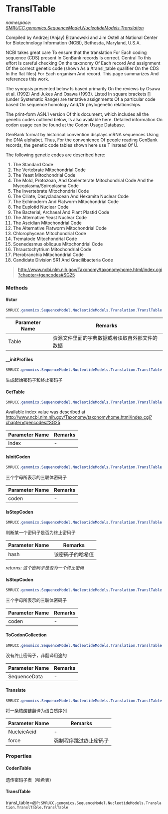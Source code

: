﻿# TranslTable
_namespace: [SMRUCC.genomics.SequenceModel.NucleotideModels.Translation](./index.md)_

Compiled by Andrzej (Anjay) Elzanowski and Jim Ostell at National Center for Biotechnology Information (NCBI), Bethesda, Maryland, U.S.A.
 
 NCBI takes great care To ensure that the translation For Each coding sequence (CDS) present In GenBank records Is correct. 
 Central To this effort Is careful checking On the taxonomy Of Each record And assignment Of the correct genetic code 
 (shown As a /transl_table qualifier On the CDS In the flat files) For Each organism And record. This page summarizes And references this work.
 
 The synopsis presented below Is based primarily On the reviews by Osawa et al. (1992) And Jukes And Osawa (1993). 
 Listed In square brackets [] (under Systematic Range) are tentative assignments Of a particular code based On 
 sequence homology And/Or phylogenetic relationships.
 
 The print-form ASN.1 version Of this document, which includes all the genetic codes outlined below, Is also available here. 
 Detailed information On codon usage can be found at the Codon Usage Database.
 
 GenBank format by historical convention displays mRNA sequences Using the DNA alphabet. 
 Thus, For the convenience Of people reading GenBank records, the genetic code tables shown here use T instead Of U.
 
 The following genetic codes are described here:
 
 1. The Standard Code
 2. The Vertebrate Mitochondrial Code
 3. The Yeast Mitochondrial Code
 4. The Mold, Protozoan, And Coelenterate Mitochondrial Code And the Mycoplasma/Spiroplasma Code
 5. The Invertebrate Mitochondrial Code
 6. The Ciliate, Dasycladacean And Hexamita Nuclear Code
 9. The Echinoderm And Flatworm Mitochondrial Code
 10. The Euplotid Nuclear Code
 11. The Bacterial, Archaeal And Plant Plastid Code
 12. The Alternative Yeast Nuclear Code
 13. The Ascidian Mitochondrial Code
 14. The Alternative Flatworm Mitochondrial Code
 16. Chlorophycean Mitochondrial Code
 21. Trematode Mitochondrial Code
 22. Scenedesmus obliquus Mitochondrial Code
 23. Thraustochytrium Mitochondrial Code
 24. Pterobranchia Mitochondrial Code
 25. Candidate Division SR1 And Gracilibacteria Code
 
 > http://www.ncbi.nlm.nih.gov/Taxonomy/taxonomyhome.html/index.cgi?chapter=tgencodes#SG25



### Methods

#### #ctor
```csharp
SMRUCC.genomics.SequenceModel.NucleotideModels.Translation.TranslTable.#ctor(System.String)
```


|Parameter Name|Remarks|
|--------------|-------|
|Table|资源文件里面的字典数据或者读取自外部文件的数据|


#### __initProfiles
```csharp
SMRUCC.genomics.SequenceModel.NucleotideModels.Translation.TranslTable.__initProfiles(System.Collections.Generic.Dictionary{SMRUCC.genomics.SequenceModel.NucleotideModels.Translation.Codon,SMRUCC.genomics.SequenceModel.Polypeptides.Polypeptides.AminoAcid})
```
生成起始密码子和终止密码子

#### GetTable
```csharp
SMRUCC.genomics.SequenceModel.NucleotideModels.Translation.TranslTable.GetTable(System.Int32)
```
Available index value was described at http://www.ncbi.nlm.nih.gov/Taxonomy/taxonomyhome.html/index.cgi?chapter=tgencodes#SG25

|Parameter Name|Remarks|
|--------------|-------|
|index|-|


#### IsInitCoden
```csharp
SMRUCC.genomics.SequenceModel.NucleotideModels.Translation.TranslTable.IsInitCoden(System.String)
```
三个字母所表示的三联体密码子

|Parameter Name|Remarks|
|--------------|-------|
|coden|-|


#### IsStopCoden
```csharp
SMRUCC.genomics.SequenceModel.NucleotideModels.Translation.TranslTable.IsStopCoden(System.Int32)
```
判断某一个密码子是否为终止密码子

|Parameter Name|Remarks|
|--------------|-------|
|hash|该密码子的哈希值|


_returns: 这个密码子是否为一个终止密码_

#### IsStopCodon
```csharp
SMRUCC.genomics.SequenceModel.NucleotideModels.Translation.TranslTable.IsStopCodon(System.String)
```
三个字母所表示的三联体密码子

|Parameter Name|Remarks|
|--------------|-------|
|coden|-|


#### ToCodonCollection
```csharp
SMRUCC.genomics.SequenceModel.NucleotideModels.Translation.TranslTable.ToCodonCollection(SMRUCC.genomics.SequenceModel.NucleotideModels.NucleicAcid)
```
没有终止密码子，非翻译用途的

|Parameter Name|Remarks|
|--------------|-------|
|SequenceData|-|


#### Translate
```csharp
SMRUCC.genomics.SequenceModel.NucleotideModels.Translation.TranslTable.Translate(System.String,System.Boolean)
```
将一条核酸链翻译为蛋白质序列

|Parameter Name|Remarks|
|--------------|-------|
|NucleicAcid|-|
|force|强制程序跳过终止密码子|



### Properties

#### CodenTable
遗传密码子表（哈希表）
#### TranslTable
transl_table=@``P:SMRUCC.genomics.SequenceModel.NucleotideModels.Translation.TranslTable.TranslTable``

